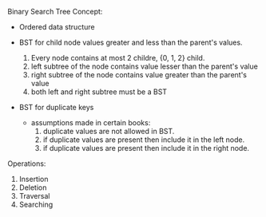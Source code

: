 Binary Search Tree Concept: 
- Ordered data structure
- BST for child node values greater and less than the parent's values.
  1. Every node contains at most 2 childre, {0, 1, 2} child.
  2. left subtree of the node contains value lesser than the parent's value
  3. right subtree of the node contains value greater than the parent's value
  4. both left and right subtree must be a BST

- BST for duplicate keys
  * assumptions made in certain books: 
    1. duplicate values are not allowed in BST.
    2. if duplicate values are present then include it in the left node.
    3. if duplicate values are present then include it in the right node.
  

Operations:
  1. Insertion
  2. Deletion
  3. Traversal
  4. Searching
